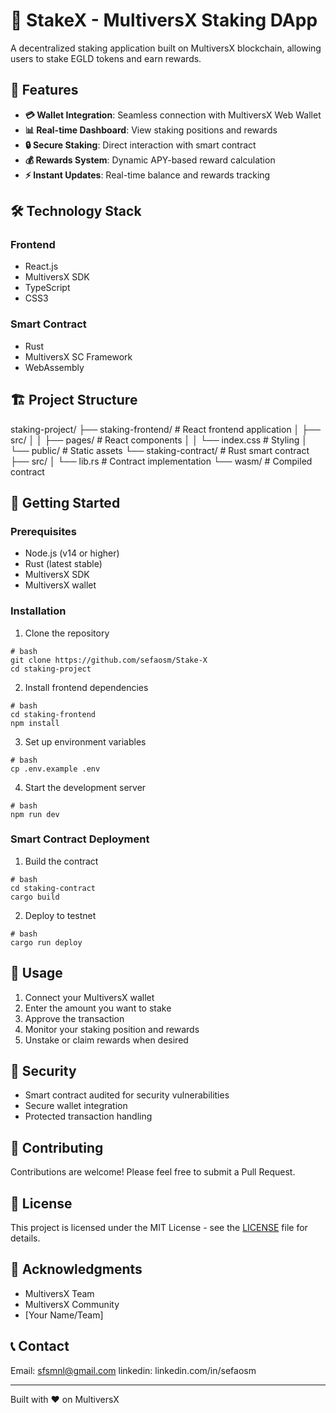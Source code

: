 # 🌟 StakeX - MultiversX Staking DApp

A decentralized staking application built on MultiversX blockchain, allowing users to stake EGLD tokens and earn rewards.

## 🚀 Features

- **💳 Wallet Integration**: Seamless connection with MultiversX Web Wallet
- **📊 Real-time Dashboard**: View staking positions and rewards
- **🔒 Secure Staking**: Direct interaction with smart contract
- **💰 Rewards System**: Dynamic APY-based reward calculation
- **⚡ Instant Updates**: Real-time balance and rewards tracking

## 🛠 Technology Stack

### Frontend
- React.js
- MultiversX SDK
- TypeScript
- CSS3

### Smart Contract
- Rust
- MultiversX SC Framework
- WebAssembly

## 🏗 Project Structure

staking-project/
├── staking-frontend/ # React frontend application
│ ├── src/
│ │ ├── pages/ # React components
│ │ └── index.css # Styling
│ └── public/ # Static assets
└── staking-contract/ # Rust smart contract
├── src/
│ └── lib.rs # Contract implementation
└── wasm/ # Compiled contract

## 🚦 Getting Started

### Prerequisites
- Node.js (v14 or higher)
- Rust (latest stable)
- MultiversX SDK
- MultiversX wallet

### Installation

1. Clone the repository
```
# bash
git clone https://github.com/sefaosm/Stake-X
cd staking-project
```
2. Install frontend dependencies
```
# bash
cd staking-frontend
npm install
```
3. Set up environment variables
```
# bash
cp .env.example .env
```
4. Start the development server
```
# bash
npm run dev
```
### Smart Contract Deployment

1. Build the contract
```
# bash
cd staking-contract
cargo build
```
2. Deploy to testnet
```
# bash
cargo run deploy
```
## 🎯 Usage

1. Connect your MultiversX wallet
2. Enter the amount you want to stake
3. Approve the transaction
4. Monitor your staking position and rewards
5. Unstake or claim rewards when desired

## 🔐 Security

- Smart contract audited for security vulnerabilities
- Secure wallet integration
- Protected transaction handling

## 🤝 Contributing

Contributions are welcome! Please feel free to submit a Pull Request.

## 📄 License

This project is licensed under the MIT License - see the [LICENSE](LICENSE) file for details.

## 🙏 Acknowledgments

- MultiversX Team
- MultiversX Community
- [Your Name/Team]

## 📞 Contact

Email: sfsmnl@gmail.com
linkedin: linkedin.com/in/sefaosm

---
Built with ❤️ on MultiversX

